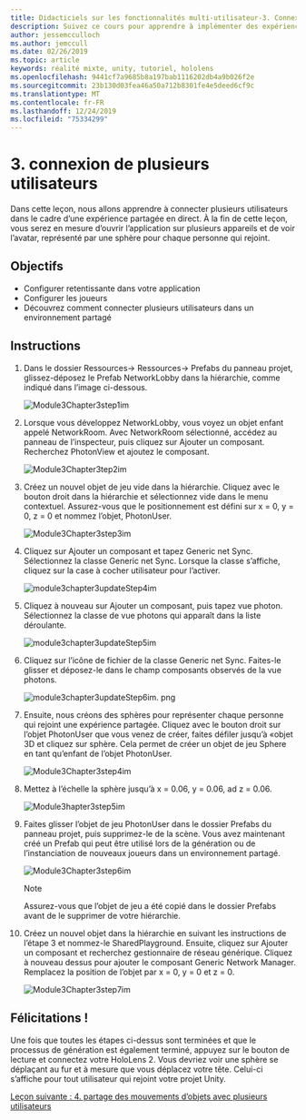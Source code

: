 ```yaml
---
title: Didacticiels sur les fonctionnalités multi-utilisateur-3. Connexion de plusieurs utilisateurs
description: Suivez ce cours pour apprendre à implémenter des expériences partagées multi-utilisateur dans une application HoloLens 2.
author: jessemcculloch
ms.author: jemccull
ms.date: 02/26/2019
ms.topic: article
keywords: réalité mixte, unity, tutoriel, hololens
ms.openlocfilehash: 9441cf7a9685b8a197bab1116202db4a9b026f2e
ms.sourcegitcommit: 23b130d03fea46a50a712b8301fe4e5deed6cf9c
ms.translationtype: MT
ms.contentlocale: fr-FR
ms.lasthandoff: 12/24/2019
ms.locfileid: "75334299"
---
```

# <a name="3-connecting-multiple-users"></a>3. connexion de plusieurs utilisateurs

Dans cette leçon, nous allons apprendre à connecter plusieurs utilisateurs dans le cadre d’une expérience partagée en direct. À la fin de cette leçon, vous serez en mesure d’ouvrir l’application sur plusieurs appareils et de voir l’avatar, représenté par une sphère pour chaque personne qui rejoint.

## <a name="objectives"></a>Objectifs

* Configurer retentissante dans votre application
* Configurer les joueurs
* Découvrez comment connecter plusieurs utilisateurs dans un environnement partagé

## <a name="instructions"></a>Instructions

1. Dans le dossier Ressources-> Ressources-> Prefabs du panneau projet, glissez-déposez le Prefab NetworkLobby dans la hiérarchie, comme indiqué dans l’image ci-dessous.

    ![Module3Chapter3step1im](images/module3chapter3step1im.PNG)

2. Lorsque vous développez NetworkLobby, vous voyez un objet enfant appelé NetworkRoom. Avec NetworkRoom sélectionné, accédez au panneau de l’inspecteur, puis cliquez sur Ajouter un composant. Recherchez PhotonView et ajoutez le composant.

    ![Module3Chapter3tep2im](images/module3chapter3step2im.PNG)

3. Créez un nouvel objet de jeu vide dans la hiérarchie. Cliquez avec le bouton droit dans la hiérarchie et sélectionnez vide dans le menu contextuel. Assurez-vous que le positionnement est défini sur x = 0, y = 0, z = 0 et nommez l’objet, PhotonUser.

    ![Module3Chapter3step3im](images/module3chapter3step3im.PNG)

4. Cliquez sur Ajouter un composant et tapez Generic net Sync. Sélectionnez la classe Generic net Sync. Lorsque la classe s’affiche, cliquez sur la case à cocher utilisateur pour l’activer.

    ![module3chapter3updateStep4im](images/module3chapter3updateStep4im.png)

5. Cliquez à nouveau sur Ajouter un composant, puis tapez vue photon. Sélectionnez la classe de vue photons qui apparaît dans la liste déroulante.

    ![module3chapter3updateStep5im](images/module3chapter3updateStep5im.png)

6. Cliquez sur l’icône de fichier de la classe Generic net Sync. Faites-le glisser et déposez-le dans le champ composants observés de la vue photons.

    ![module3chapter3updateStep6im. png](images/module3chapter3updateStep6im.png)

7. Ensuite, nous créons des sphères pour représenter chaque personne qui rejoint une expérience partagée. Cliquez avec le bouton droit sur l’objet PhotonUser que vous venez de créer, faites défiler jusqu’à «objet 3D et cliquez sur sphère. Cela permet de créer un objet de jeu Sphere en tant qu’enfant de l’objet PhotonUser.

    ![Module3Chapter3step4im](images/module3chapter3step4im.PNG)

8. Mettez à l’échelle la sphère jusqu’à x = 0.06, y = 0.06, ad z = 0.06.

    ![Module3hapter3step5im](images/module3chapter3step5im.PNG)

9. Faites glisser l’objet de jeu PhotonUser dans le dossier Prefabs du panneau projet, puis supprimez-le de la scène. Vous avez maintenant créé un Prefab qui peut être utilisé lors de la génération ou de l’instanciation de nouveaux joueurs dans un environnement partagé.

    ![Module3Chapter3step6im](images/module3chapter3step6im.PNG)

    >[!NOTE]
    >Assurez-vous que l’objet de jeu a été copié dans le dossier Prefabs avant de le supprimer de votre hiérarchie.

10. Créez un nouvel objet dans la hiérarchie en suivant les instructions de l’étape 3 et nommez-le SharedPlayground. Ensuite, cliquez sur Ajouter un composant et recherchez gestionnaire de réseau générique.  Cliquez à nouveau dessus pour ajouter le composant Generic Network Manager. Remplacez la position de l’objet par x = 0, y = 0 et z = 0.

    ![Module3Chapter3step7im](images/module3chapter3step7im.PNG)

## <a name="congratulations"></a>Félicitations !

Une fois que toutes les étapes ci-dessus sont terminées et que le processus de génération est également terminé, appuyez sur le bouton de lecture et connectez votre HoloLens 2. Vous devriez voir une sphère se déplaçant au fur et à mesure que vous déplacez votre tête. Celui-ci s’affiche pour tout utilisateur qui rejoint votre projet Unity.

[Leçon suivante : 4. partage des mouvements d’objets avec plusieurs utilisateurs](mrlearning-sharing(photon)-ch4.md)
